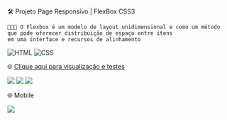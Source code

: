 🛠️ Projeto Page Responsivo | FlexBox CSS3

```
👨🏻‍💻 O Flexbox é um modelo de layout unidimensional e como um método que pode oferecer distribuição de espaço entre itens 
em uma interface e recursos de alinhamento

```
![HTML](https://img.shields.io/badge/HTML5-E34F26?style=for-the-badge&logo=html5&logoColor=white&link=https://github.com/diegonery465)
![CSS](https://img.shields.io/badge/CSS3-1572B6?style=for-the-badge&logo=css3&logoColor=white&link=https://github.com/diegonery465)

🌐 [Clique aqui para visualização e testes](https://web-page-responsivo.netlify.app/) <br>

<img src="https://github.com/diegonery465/PageResponsivoCSS/blob/main/imgRead/Print01Desktop.JPG"/>
<img src="https://github.com/diegonery465/PageResponsivoCSS/blob/main/imgRead/Print02Desktop.JPG"/>
<img src="https://github.com/diegonery465/PageResponsivoCSS/blob/main/imgRead/Print03Desktop.JPG"/>

🌐 Mobile <br>

<img src="https://github.com/diegonery465/PageResponsivoCSS/blob/main/imgRead/Print01Mobile.JPG"/>
